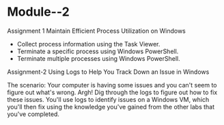 # Module--2
Assignment 1
Maintain Efficient Process Utilization on Windows

* Collect process information using the Task Viewer.
* Terminate a specific process using Windows PowerShell.
* Terminate multiple processes using Windows PowerShell.

Assignment-2 
Using Logs to Help You Track Down an Issue in Windows

The scenario:
Your computer is having some issues and you can't seem to figure out what's wrong. Argh! Dig through the logs to figure out how to fix these issues.
You'll use logs to identify issues on a Windows VM, which you'll then fix using the knowledge you've gained from the other labs that you've completed.
